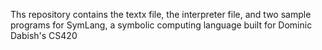 Ths repository contains the textx file, the interpreter file, and two sample programs for SymLang, a symbolic computing language built for Dominic Dabish's CS420
